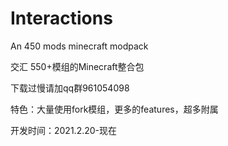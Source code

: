 # Interactions
 An 450 mods minecraft modpack

 交汇
 550+模组的Minecraft整合包
 
 下载过慢请加qq群961054098

 特色：大量使用fork模组，更多的features，超多附属
 
开发时间：2021.2.20-现在
